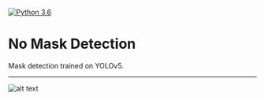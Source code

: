 [![Python 3.6](https://img.shields.io/badge/python-3.6-blue.svg)](https://www.python.org/downloads/release/python-360/)

# No Mask Detection

Mask detection trained on YOLOv5.

---

![alt text](https://github.com/5starkarma/no-mask/blob/main/data/gifs/mask.gif?raw=true "Inference")

